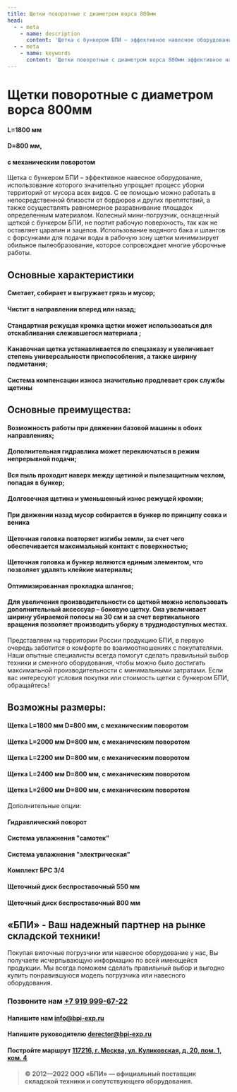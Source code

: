 ```yaml
---
title: Щетки поворотные с диаметром ворса 800мм
head:
  - - meta
    - name: description
      content: 'Щетка с бункером БПИ – эффективное навесное оборудование, использование которого значительно упрощает процесс уборки территорий от мусора всех видов '
  - - meta
    - name: keywords 
      content: 'Щетки поворотные с диаметром ворса 800мм эффективное навесное оборудование'
---
```


# Щетки поворотные с диаметром ворса 800мм

#### L=1800 мм
#### D=800 мм,
#### с механическим поворотом

Щетка с бункером БПИ – эффективное навесное оборудование, использование которого значительно упрощает процесс уборки территорий от мусора всех видов. С ее помощью можно работать в непосредственной близости от бордюров и других препятствий, а также осуществлять равномерное разравнивание площадок определенным материалом. Колесный мини-погрузчик, оснащенный щеткой с бункером БПИ, не портит рабочую поверхность, так как не оставляет царапин и зацепов. Использование водяного бака и шлангов с форсунками для подачи воды в рабочую зону щетки минимизирует обильное пылеобразование, которое сопровождает многие уборочные работы.

## Основные характеристики
#### Сметает, собирает и выгружает грязь и мусор;
#### Чистит в направлении вперед или назад;
#### Стандартная режущая кромка щетки может использоваться для отскабливания слежавшегося материала ;
#### Канавочная щетка устанавливается по спецзаказу и увеличивает степень универсальности приспособления, а также ширину подметания;
#### Система компенсации износа значительно продлевает срок службы щетины


## Основные преимущества:
#### Возможность работы при движении базовой машины в обоих направлениях;
#### Дополнительная гидравлика может переключаться в режим непрерывной подачи;
#### Вся пыль проходит наверх между щетиной и пылезащитным чехлом, попадая в бункер;
#### Долговечная щетина и уменьшенный износ режущей кромки;
#### При движении назад мусор собирается в бункер по принципу совка и веника
#### Щеточная головка повторяет изгибы земли, за счет чего обеспечивается максимальный контакт с поверхностью;
#### Щеточная головка и бункер являются единым элементом, что позволяет удалять клейкие материалы;
#### Оптимизированная прокладка шлангов;
#### Для увеличения производительности со щеткой можно использовать дополнительный аксессуар – боковую щетку. Она увеличивает ширину убираемой полосы на 30 см и за счет вертикального вращения позволяет производить уборку в труднодоступных местах.

Представляем на территории России продукцию БПИ, в первую очередь заботится о комфорте во взаимоотношениях с покупателями. Наши опытные специалисты всегда помогут сделать правильный выбор техники и сменного оборудования, чтобы можно было достигать максимальной производительности с минимальными затратами. Если вас интересуют условия покупки или стоимость щетки с бункером БПИ, обращайтесь!

## Возможны размеры:

#### Щетка L=1800 мм D=800 мм, с механическим поворотом
#### Щетка L=2000 мм D=800 мм, с механическим поворотом
#### Щетка L=2200 мм D=800 мм, с механическим поворотом
#### Щетка L=2400 мм D=800 мм, с механическим поворотом
#### Щетка L=2600 мм D=800 мм, с механическим поворотом

Дополнительные опции:
#### Гидравлический поворот
#### Система увлажнения "самотек"
#### Система увлажнения "электрическая"
#### Комплект БРС 3/4
#### Щеточный диск беспроставочный 550 мм
#### Щеточный диск беспроставочный 800 мм



## «БПИ» - Ваш надежный партнер на рынке складской техники!

Покупая вилочные погрузчики или навесное оборудование у нас, Вы получаете исчерпывающую информацию по всей имеющейся продукции. Мы всегда поможем сделать правильный выбор и выгодно купить понравившуюся модель погрузчика или навесного оборудования.


### Позвоните нам <a href="tel:+79199996722">+7 919 999-67-22</a>

#### Напишите нам <a href="mailto:info@bpi-exp.ru">info@bpi-exp.ru</a>

#### Напишите руководителю <a href="mailto:derector@bpi-exp.ru">derector@bpi-exp.ru</a>

#### Постройте маршрут <a href="https://yandex.ru/maps/213/moscow/?from=api-maps&ll=37.560718%2C55.567506&mode=routes&origin=jsapi_2_1_79&rtext=~55.567988%2C37.560664&rtt=mt&ruri=~&z=19">117216, г. Москва, ул. Куликовская, д. 20, пом. 1, ком. 4</a>

> **© 2012—2022 ООО «БПИ» — официальный поставщик складской техники и сопутствующего оборудования.**
